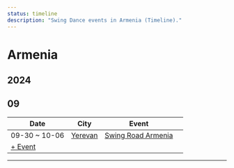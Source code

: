 ```yaml
---
status: timeline
description: "Swing Dance events in Armenia (Timeline)."
---
```


# Armenia

## 2024

## 09

| Date | City | Event | |
| --- | --- | --- | --- |
| 09-30 ~ 10-06 | [Yerevan](by_city.md#yerevan) | [Swing Road Armenia](swing-road-armenia-2024.md) |  |
| [+ Event](https://github.com/swingdance/events/issues/new?assignees=&labels=add+event&projects=&template=02-add_entity.yml&title=%5B2024%2Fhy_AM%5D%20%3CName%3E&region=hy_AM&province=&city=&org_id=&date_starts=2024-09-&date_ends=2024-09-)

---

